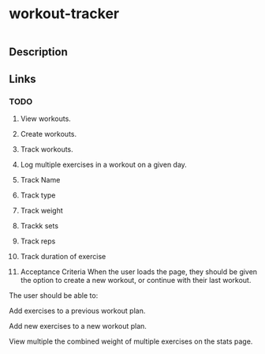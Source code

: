 # workout-tracker

![]()

## Description

## Links


### TODO
1. View workouts.

2. Create workouts. 

3. Track workouts.

4. Log multiple exercises in a workout on a given day. 

5. Track Name

6. Track type

7. Track weight

8. Trackk sets

9. Track reps 

10. Track duration of exercise

11. Acceptance Criteria
When the user loads the page, they should be given the option to create a new workout, or continue with their last workout.

The user should be able to:

Add exercises to a previous workout plan.

Add new exercises to a new workout plan.

View multiple the combined weight of multiple exercises on the stats page.